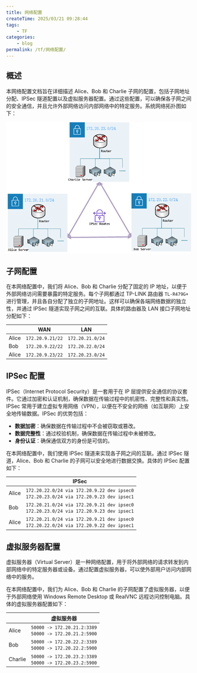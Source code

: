 ```yaml
---
title: 网络配置
createTime: 2025/03/21 09:28:44
tags:
    - TF
categories:
    - blog
permalink: /tf/网络配置/
---
```


## 概述

本网络配置文档旨在详细描述 Alice、Bob 和 Charlie 子网的配置，包括子网地址分配、IPSec 隧道配置以及虚拟服务器配置。通过这些配置，可以确保各子网之间的安全通信，并且允许外部网络访问内部网络中的特定服务。系统网络拓扑图如下：

![网络拓扑图](../img/网络拓扑.png)

## 子网配置

在本网络配置中，我们将 Alice、Bob 和 Charlie 分配了固定的 IP 地址，以便于外部网络访问需要暴露的特定服务。每个子网都通过 TP-LINK 路由器 `TL-R479G+` 进行管理，并且各自分配了独立的子网地址。这样可以确保各端网络数据的独立性，并通过 IPSec 隧道实现子网之间的互联。具体的路由器及 LAN 接口子网地址分配如下：

|       | WAN              | LAN              |
| ----- | ---------------- | ---------------- |
| Alice | `172.20.9.21/22` | `172.20.21.0/24` |
| Bob   | `172.20.9.22/22` | `172.20.22.0/24` |
| Alice | `172.20.9.23/22` | `172.20.23.0/24` |

## IPSec 配置

IPSec（Internet Protocol Security）是一套用于在 IP 层提供安全通信的协议套件。它通过加密和认证机制，确保数据在传输过程中的机密性、完整性和真实性。IPSec 常用于建立虚拟专用网络（VPN），以便在不安全的网络（如互联网）上安全地传输数据。IPSec 的优势包括：

-   **数据加密**：确保数据在传输过程中不会被窃取或篡改。
-   **数据完整性**：通过校验机制，确保数据在传输过程中未被修改。
-   **身份认证**：确保通信双方的身份是可信的。

在本网络配置中，我们使用 IPSec 隧道来实现各子网之间的互联。通过 IPSec 隧道，Alice、Bob 和 Charlie 的子网可以安全地进行数据交换。具体的 IPSec 配置如下：

|       | IPSec                                                                                       |
| ----- | ------------------------------------------------------------------------------------------- |
| Alice | `172.20.22.0/24 via 172.20.9.22 dev ipsec0`<br/>`172.20.23.0/24 via 172.20.9.23 dev ipsec1` |
| Bob   | `172.20.21.0/24 via 172.20.9.21 dev ipsec0`<br/>`172.20.23.0/24 via 172.20.9.23 dev ipsec1` |
| Alice | `172.20.21.0/24 via 172.20.9.21 dev ipsec0`<br/>`172.20.22.0/24 via 172.20.9.22 dev ipsec1` |

## 虚拟服务器配置

虚拟服务器（Virtual Server）是一种网络配置，用于将外部网络的请求转发到内部网络中的特定服务器或设备。通过配置虚拟服务器，可以使外部用户访问内部网络中的服务。

在本网络配置中，我们为 Alice、Bob 和 Charlie 的子网配置了虚拟服务器，以便于外部网络使用 Windows Remote Desktop 或 RealVNC 远程访问控制电脑。具体的虚拟服务器配置如下：

|         | 虚拟服务器                                                  |
| ------- | ----------------------------------------------------------- |
| Alice   | `50000 -> 172.20.21.2:3389`<br/>`50000 -> 172.20.21.2:5900` |
| Bob     | `50000 -> 172.20.22.2:3389`<br/>`50000 -> 172.20.22.2:5900` |
| Charlie | `50000 -> 172.20.23.2:3389`<br/>`50000 -> 172.20.23.2:5900` |
